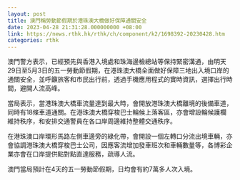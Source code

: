 ```yaml
---
layout: post
title: 澳門稱勞動節假期於港珠澳大橋做好保障通關安全
date: 2023-04-28 21:31:28.000000000 +08:00
link: https://news.rthk.hk/rthk/ch/component/k2/1698392-20230428.htm
categories: rthk
---
```


澳門警方表示，已經預先與香港入境處和珠海邊檢總站等保持緊密溝通，由明天29日至5月3日的五一勞動節假期，在港珠澳大橋全面做好保障三地出入境口岸的通關安全，並呼籲旅客和市民出行前，透過手機應用程式的實時資訊，選擇出行時間，避開人流高峰。

當局表示，當港珠澳大橋車流量達到最大時，會開放港珠澳大橋離境的後備車道，同時有18條車道通關。在港珠澳大橋穿梭巴士輪候上落客區，亦會增設輪候護欄維持秩序，和安排交通警員在各口岸周邊維持整體交通秩序。

在港珠澳口岸環形馬路左側車邊旁的綠化帶，會開設一個左轉口分流出境車輛，亦會協調港珠澳大橋穿梭巴士公司，因應客流增加發車班次和車輛數量等，各博彩企業亦會在口岸提供點對點直達服務，疏導人流。

澳門當局預計在4天的五一勞動節假期，日均會有約7萬多人次入境。
